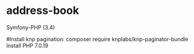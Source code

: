 # address-book
Symfony-PHP (3.4)

#Install 
knp pagination: composer require knplabs/knp-paginator-bundle
Install PHP 7.0.19



